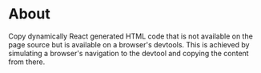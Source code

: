 # About
Copy dynamically React generated HTML code that is not available on the page
source but is available on a browser's devtools. This is achieved by simulating
a browser's navigation to the devtool and copying the content from there.